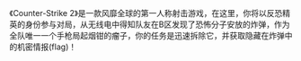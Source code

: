 《Counter-Strike 2》是一款风靡全球的第一人称射击游戏，在这里，你将以反恐精英的身份参与对局，从无线电中得知队友在B区发现了恐怖分子安放的炸弹，作为全队唯一一个手枪局起烟钳的瘤子，你的任务是迅速拆除它，并获取隐藏在炸弹中的机密情报(flag)！